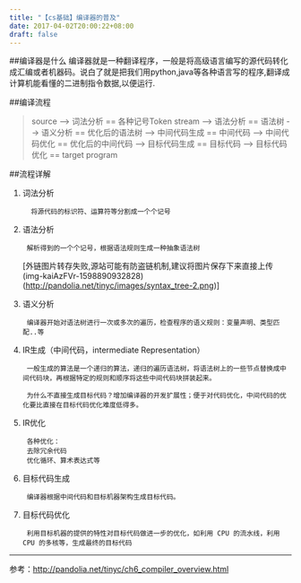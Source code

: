 ```yaml
---
title: "【cs基础】编译器的普及"
date: 2017-04-02T20:00:22+08:00
draft: false
---
```


##编译器是什么
编译器就是一种翻译程序，一般是将高级语言编写的源代码转化成汇编或者机器码。说白了就是把我们用python,java等各种语言写的程序,翻译成计算机能看懂的二进制指令数据,以便运行.

##编译流程

> source --> 词法分析 == 各种记号Token stream
>             --> 语法分析 == 语法树
>             --> 语义分析 == 优化后的语法树
>             --> 中间代码生成 == 中间代码
>             --> 中间代码优化 == 优化后的中间代码
>             --> 目标代码生成 == 目标代码
>             --> 目标代码优化 == target program

##流程详解

1. 词法分析

		 将源代码的标识符、运算符等分割成一个个记号
  
2. 语法分析

		解析得到的一个个记号，根据语法规则生成一种抽象语法树

	[外链图片转存失败,源站可能有防盗链机制,建议将图片保存下来直接上传(img-kaiAzFVr-1598890932828)(http://pandolia.net/tinyc/images/syntax_tree-2.png)]

3. 语义分析

		编译器开始对语法树进行一次或多次的遍历，检查程序的语义规则：变量声明、类型匹配..等

4. IR生成（中间代码，intermediate Representation）

	    一般生成的算法是一个递归的算法，递归的遍历语法树，将语法树上的一些节点替换成中间代码块，再根据特定的规则和顺序将这些中间代码块拼装起来。
	    
		为什么不直接生成目标代码？增加编译器的开发扩展性；便于对代码优化，中间代码的优化要比直接在目标代码优化难度低得多。

5. IR优化

		各种优化：
		去除冗余代码
		优化循环、算术表达式等
	
6. 目标代码生成
	
		编译器根据中间代码和目标机器架构生成目标代码。
	
7. 目标代码优化

		利用目标机器的提供的特性对目标代码做进一步的优化，如利用 CPU 的流水线，利用 CPU 的多核等，生成最终的目标代码


---
参考：http://pandolia.net/tinyc/ch6_compiler_overview.html
